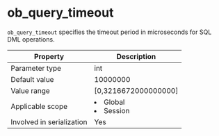 ob_query_timeout
=====================================
<!-- # docslug#/oceanbase-database/oceanbase-database/V4.0.0/ob_query_timeout-1-2-3 -->
`ob_query_timeout` specifies the timeout period in microseconds for SQL DML operations.


| **Property** | **Description** |
|---------|------------------------------------------------------------------------------------------------------------|
| Parameter type | int |
| Default value | 10000000 |
| Value range | [0,3216672000000000] |
| Applicable scope | <li> Global   <li> Session |
| Involved in serialization | Yes |


